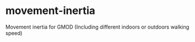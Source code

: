 # movement-inertia
 Movement inertia for GMOD (Including different indoors or outdoors walking speed)

